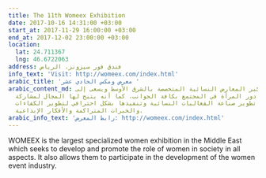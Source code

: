 ```yaml
---
title: The 11th Womeex Exhibition
date: 2017-10-16 14:31:00 +03:00
start_at: 2017-11-29 16:00:00 +03:00
end_at: 2017-12-02 23:00:00 +03:00
location:
  lat: 24.711367
  lng: 46.6722063
address: فندق فور سيزونز، الرياض
info_text: 'Visit: http://womeex.com/index.html'
arabic_title: 'معرض ومكس الحادي عشر '
arabic_content_md: ومكس يعتبر أكبر المعارض النسائية المتخصصة بالشرق الأوسط ويسعى إلى
  تطوير وتعزيز دور المرأة في المجتمع بكافة الجوانب، كما أنه يتيح لها المجال لمشاركة
  الآخرين في تطوير صناعة الفعاليات النسائية وتنفيذها بشكل احترافي لتطوير الكفاءات
  والخبرات المتراكمة والأفكار الإبداعية.
arabic_info_text: 'رابط المعرض: http://womeex.com/index.html'
---
```


WOMEEX is the largest specialized women exhibition in the Middle East which seeks to develop and promote the role of women in society in all aspects. It also allows them to participate in the development of the women event industry.